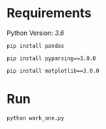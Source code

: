 # Requirements

Python Version: *3.6*

```
pip install pandas
```

```
pip install pyparsing==3.0.0
```

```
pip install matplotlib==3.0.0
```


# Run

```
python work_one.py
```
